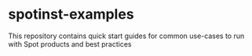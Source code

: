 # spotinst-examples

This repository contains quick start guides for common use-cases to run with Spot products and best practices
